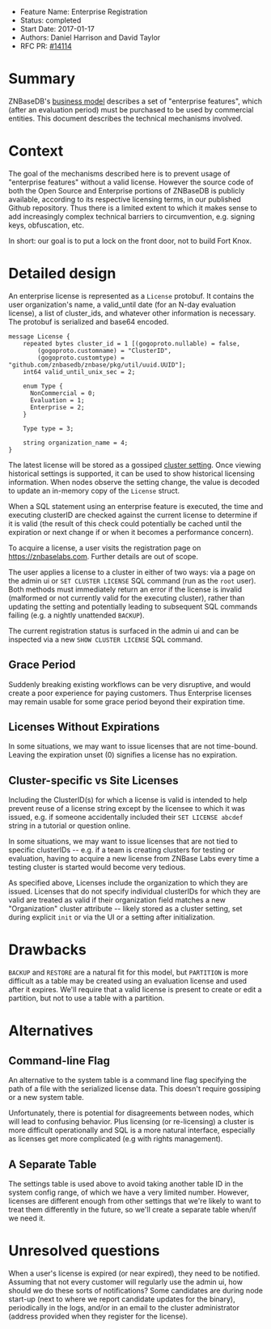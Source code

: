 - Feature Name: Enterprise Registration
- Status: completed
- Start Date: 2017-01-17
- Authors: Daniel Harrison and David Taylor
- RFC PR: [#14114]

# Summary

ZNBaseDB's [business model] describes a set of "enterprise features", which
(after an evaluation period) must be purchased to be used by commercial
entities. This document describes the technical mechanisms involved.

# Context

The goal of the mechanisms described here is to prevent usage of "enterprise
features" without a valid license. However the source code of both the Open
Source and Enterprise portions of ZNBaseDB is publicly available, according
to its respective licensing terms, in our published Github repository. Thus
there is a limited extent to which it makes sense to add increasingly complex
technical barriers to circumvention, e.g. signing keys, obfuscation, etc.

In short: our goal is to put a lock on the front door, not to build Fort Knox.

# Detailed design

An enterprise license is represented as a `License` protobuf. It contains
the user organization's name, a valid_until date (for an N-day evaluation
license), a list of cluster_ids, and whatever other information is necessary.
The protobuf is serialized and base64 encoded.

```
message License {
    repeated bytes cluster_id = 1 [(gogoproto.nullable) = false,
        (gogoproto.customname) = "ClusterID",
        (gogoproto.customtype) = "github.com/znbasedb/znbase/pkg/util/uuid.UUID"];
    int64 valid_until_unix_sec = 2;

    enum Type {
      NonCommercial = 0;
      Evaluation = 1;
      Enterprise = 2;
    }

    Type type = 3;

    string organization_name = 4;
}

```

The latest license will be stored as a gossiped [cluster
setting](https://github.com/znbasedb/znbase/blob/master/docs/RFCS/20170317_settings_table.md).
Once viewing historical settings is supported, it can be used to show historical
licensing information. When nodes observe the setting change, the value is
decoded to update an in-memory copy of the `License` struct.

 When a SQL statement using an enterprise feature is executed, the time and
 executing clusterID are checked against the current license to determine if it
 is valid (the result of this check could potentially be cached until the
 expiration or next change if or when it becomes a performance concern).

To acquire a license, a user visits the registration page on
https://znbaselabs.com. Further details are out of scope.

The user applies a license to a cluster in either of two ways: via a page on the
admin ui or `SET CLUSTER LICENSE` SQL command (run as the `root` user). Both
methods must immediately return an error if the license is invalid (malformed or
not currently valid for the executing cluster), rather than updating the setting
and potentially leading to subsequent SQL commands failing (e.g. a nightly
unattended `BACKUP`).

The current registration status is surfaced in the admin ui and can be inspected
via a new `SHOW CLUSTER LICENSE` SQL command.

## Grace Period

Suddenly breaking existing workflows can be very disruptive, and would create a
poor experience for paying customers. Thus Enterprise licenses may remain usable
for some grace period beyond their expiration time.

## Licenses Without Expirations

In some situations, we may want to issue licenses that are not time-bound.
Leaving the expiration unset (0) signifies a license has no expiration.

## Cluster-specific vs Site Licenses

Including the ClusterID(s) for which a license is valid is intended to help
prevent reuse of a license string except by the licensee to which it was issued,
e.g. if someone accidentally included their `SET LICENSE abcdef` string in a
tutorial or question online.

In some situations, we may want to issue licenses that are not tied to specific
clusterIDs -- e.g. if a team is creating clusters for testing or evaluation,
having to acquire a new license from ZNBase Labs every time a testing cluster
is started would become very tedious.

As specified above, Licenses include the organization to which they are issued.
Licenses that do not specify individual clusterIDs for which they are valid are
treated as valid if their organization field matches a new "Organization"
cluster attribute -- likely stored as a cluster setting, set during explicit
`init` or  via the UI or a setting after initialization.

# Drawbacks

`BACKUP` and `RESTORE` are a natural fit for this model, but `PARTITION` is more
difficult as a table may be created using an evaluation license and used after
it expires. We'll require that a valid license is present to create or edit a
partition, but not to use a table with a partition.

# Alternatives

## Command-line Flag

An alternative to the system table is a command line flag specifying the path of
a file with the serialized license data. This doesn't require gossiping or a new
system table.

Unfortunately, there is potential for disagreements between nodes, which will
lead to confusing behavior. Plus licensing (or re-licensing) a cluster is more
difficult operationally and SQL is a more natural interface, especially as
licenses get more complicated (e.g with rights management).

## A Separate Table
The settings table is used above to avoid taking another table ID in the system
config range, of which we have a very limited number. However, licenses are
different enough from other settings that we're likely to want to treat them
differently in the future, so we'll create a separate table when/if we need it.

# Unresolved questions

When a user's license is expired (or near expired), they need to be notified.
Assuming that not every customer will regularly use the admin ui, how should we
do these sorts of notifications? Some candidates are during node start-up (next
to where we report candidate updates for the binary), periodically in the logs,
and/or in an email to the cluster administrator (address provided when they
register for the license).

[#14114]: https://github.com/znbasedb/znbase/pull/14114
[business model]: https://www.znbaselabs.com/blog/how-were-building-a-business-to-last/
[settings table]: https://github.com/znbasedb/znbase/pull/14230
